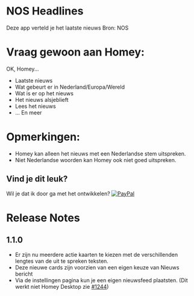 # NOS Headlines
        
Deze app verteld je het laatste nieuws
Bron: NOS

# Vraag gewoon aan Homey:
OK, Homey...

* Laatste nieuws
* Wat gebeurt er in Nederland/Europa/Wereld
* Wat is er op het nieuws
* Het nieuws alsjeblieft
* Lees het nieuws
* ... En meer

# Opmerkingen:
* Homey kan alleen het nieuws met een Nederlandse stem uitspreken.
* Niet Nederlandse woorden kan Homey ook niet goed uitspreken.


## Vind je dit leuk?
Wil je dat ik door ga met het ontwikkelen?
[![PayPal](https://www.paypalobjects.com/webstatic/en_US/i/btn/png/blue-pill-paypal-34px.png)](http://PayPal.Me/KerkEnIT)

# Release Notes
## 1.1.0
* Er zijn nu meerdere actie kaarten te kiezen met de verschillenden lengtes van de uit te spreken teksten.
* Deze nieuwe cards zijn voorzien van een eigen keuze van Nieuws bericht
* Via de instellingen pagina kun je een eigen nieuwsfeed plaatsten. (Dit werkt niet Homey Desktop zie [#1244](https://github.com/athombv/homey/issues/1244))